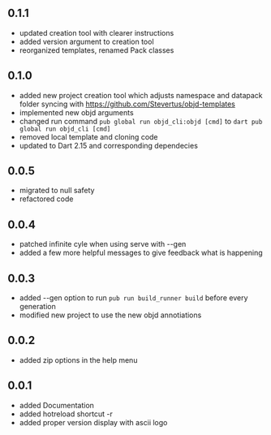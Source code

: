 ## 0.1.1

- updated creation tool with clearer instructions
- added version argument to creation tool
- reorganized templates, renamed Pack classes

## 0.1.0

- added new project creation tool which adjusts namespace and datapack folder syncing with https://github.com/Stevertus/objd-templates
- implemented new objd arguments
- changed run command `pub global run objd_cli:objd [cmd]` to `dart pub global run objd_cli [cmd]`
- removed local template and cloning code
- updated to Dart 2.15 and corresponding dependecies

## 0.0.5

- migrated to null safety
- refactored code

## 0.0.4

- patched infinite cyle when using serve with --gen
- added a few more helpful messages to give feedback what is happening

## 0.0.3

- added --gen option to run `pub run build_runner build` before every generation
- modified new project to use the new objd annotiations

## 0.0.2

- added zip options in the help menu

## 0.0.1

- added Documentation
- added hotreload shortcut -r
- added proper version display with ascii logo
